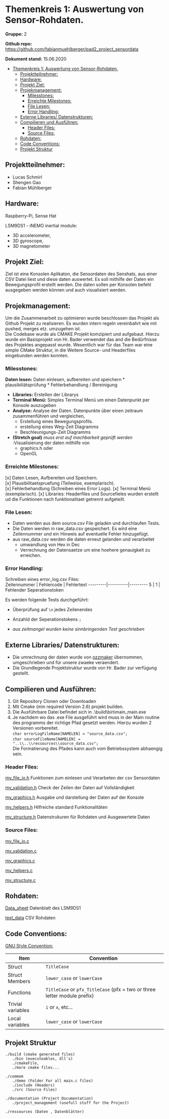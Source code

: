 # Themenkreis 1: Auswertung von Sensor-Rohdaten.

**Gruppe:** 2

**Github repo:** https://github.com/fabianmuehlberger/pad2_project_sensordata

**Dokument stand:** 15.06.2020

- [Themenkreis 1: Auswertung von Sensor-Rohdaten.](#themenkreis-1-auswertung-von-sensor-rohdaten)
  - [Projektteilnehmer:](#projektteilnehmer)
  - [Hardware:](#hardware)
  - [Projekt Ziel:](#projekt-ziel)
  - [Projekmanagement:](#projekmanagement)
    - [Milesstones:](#milesstones)
    - [Erreichte Milestones:](#erreichte-milestones)
    - [File Lesen:](#file-lesen)
    - [Error Handling:](#error-handling)
  - [Externe Libraries/ Datenstrukturen:](#externe-libraries-datenstrukturen)
  - [Compilieren und Ausführen:](#compilieren-und-ausführen)
    - [Header Files:](#header-files)
    - [Source Files:](#source-files)
  - [Rohdaten:](#rohdaten)
  - [Code Conventions:](#code-conventions)
  - [Projekt Struktur](#projekt-struktur)

## Projektteilnehmer:

* Lucas Schmirl
* Shengen Gao
* Fabian Mühlberger

## Hardware:
Raspberry-Pi, Sense Hat

LSM9DS1 - iNEMO inertial module:
* 3D accelerometer,
* 3D gyroscope, 
* 3D magnetometer

## Projekt Ziel:
Ziel ist eine Konsolen Aplikaton, die Sensordaten des Senshats, aus einer CSV Datei liest und diese daten auswertet. Es soll mithilfe der Daten ein Bewegungsprofil erstellt werden. Die daten sollen per Konsolen befehl ausgegeben werden können und auch visualisiert werden. 

## Projekmanagement:

Um die Zusammenarbeit zu optimieren wurde beschlossen das Projekt als Github Projekt zu realisieren. Es wurden intern regeln vereinbahrt wie mit pushed, merges etz. umzugehen ist.  
Die Codebase wurde als CMAKE Projekt komzipiert und aufgebaut. Hierzu wurde ein Basisprojekt von Hr. Bader verwendet das and die Bedürfnisse des Projektes angepasst wurde. Wesentlich war für das Team war eine simple CMake Struktur, in die Weitere Source- und Headerfiles eingebunden werden konnten.  

### Milesstones:

 **Daten lesen:** Daten einlesen, aufbereiten und speichern
    * plausibiliätsprüfung 
    * Fehlerbehandlung / Bereinigung
* **Libraries:** Erstellen der Librarys 
* **Terminal Menü:** Simples Terminal Menü um einen Datenpunkt per Konsole auszugeben
* **Analyse:** Analyse der Daten. Datenpunkte über einen zeitraum zusammenführen und    vergleichen,
    * Erstellung eines Bewegungsprofils.
    * erstellung eines Weg-Zeit Diagramms
    * Beschleunigungs-Zeit Diagramms
* **(Stretch goal)** *muss erst auf machbarkeit geprüft werden* :Visualisierung der daten mithilfe von 
    * graphics.h  oder
    * OpenGL

### Erreichte Milestones:
[x] Daten Lesen, Aufbereiten und Speichern.  
[x] Plausibilitaetspruefung (Teilweise, exemplarisch).  
[x] Fehlerbehandlung (Schreiben eines Error Logs).
[x] Terminal Menü (exemplarisch).
[x] Libraries: Headerfiles und Sourcefieles wurden erstellt ud die Funktionen nach funktionalitaet getrennt aufgeteilt.

### File Lesen:
* Daten werden aus dem source.csv File geladen und durchlaufen Tests. 
* Die Daten werden in raw_data.csv gespeichert. Es wird eine Zeilennummer und ein Hinweis auf eventuelle Fehler hinzugefügt.
* aus raw_data.csv werden die daten erneut gelanden und verarbeitet
  * umwandlung von Hex in Dec
  * Verrechnung der Datensaetze um eine hoehere genauigkeit zu erreichen.
 
### Error Handling:
Schreiben eines error_log.csv Files:  
Zeilennummer | Fehlercode | Fehlertext
---------|----------|---------
 5 | 1 | Fehlender Seperationstoken

 Es werden folgende Tests durchgeführt:
  * Überprüfung auf ```\n``` jedes Zeilenendes
  * Anzahld der Seperationstokens ```;``` 

* *aus zeitmangel wurden keine sinnbringenden Test geschrieben*


## Externe Libraries/ Datenstrukturen:
* Die umrechnung der daten wurde von [ozzmaker](http://ozzmaker.com/) übernommen, umgeschrieben und für unsere zwaeke veraendert.
* Die Grundlegende Projektstruktur wurde von Hr. Bader zur verfügung gestellt. 

## Compilieren und Ausführen:
1. Git Repository Clonen oder Downloaden
2. Mit Cmake (min required Version 2.6) projekt builden. 
3. Die Ausführbare Datei befindet sich in .\build\bin\main_main.exe
4. Je nachdem wo das .exe File ausgeführt wird muss in der Main routine des programms der richtige Pfad gesetzt werden. Hierzu wurden 2 Versionen vorbereitet.  
    ```char errorLogFileName[NAMELEN] = "source_data.csv";```  
    ```char sourceFileName[NAMELEN] = "..\\..\\ressources\\source_data.csv";```   
    Die Formatierung des Pfades kann auch vom Betriebssystem abhaengig sein.

### Header Files:

[my_file_io.h](../common/include/my_file_io.h)
Funktionen zum einlesen und Verarbeten der csv Sensordaten  

[my_validation.h](../common/include/my_validation.h)
Check der Zeilen der Daten auf Vollständigkeit
 
[my_graphics.h](../common/include/my_graphics.h) Ausgabe und darstellung der Daten auf der Konsole

[my_helpers.h](../common/include/my_graphics.h) Hilfreiche standard Funktionalitäten

[my_structure.h](../common/include/my_graphics.h) Datenstrukuren für Rohdaten und Ausgewertete Daten 

### Source Files:
[my_file_io.c](../common/src/my_file_io.c)

[my_validation.c](../common/src/my_validation.c)

[my_graphics.c](../common/src/my_graphics.c)

[my_helpers.c](../common/src/my_validation.c)

[my_structure.c](../common/src/my_validation.c)

## Rohdaten:
[Data_sheet](../ressources/datasheet_LSM9DS1.pdf) Datenblatt des LSM9DS1

[test_data](../ressources/Test_Data_20k_IMU-LSM9DS1.csv) CSV Rohdaten 


## Code Conventions:

[GNU Style Convention:](https://developer.gnome.org/programming-guidelines/stable/c-coding-style.html.en)

Item | Convention | 
---------|----------
 Struct    |          ```TitleCase```
 Struct Members | ```lower_case``` or ```lowerCase```
 Functions | ```TitleCase``` or ```pfx_TitleCase``` (pfx = two or three letter module prefix)
 Trivial variables  | ```i``` or ```x```, etc...
 Local variables | ```lower_case``` or ```lowerCase```


## Projekt Struktur

 ```
./build (cmake generated files)
    ./bin (executeables, dll´s)
    ./cmakeFile,
    ./more cmake files...

./commom
    ./demo (Folder For all main.c files)
    ./include (Headers)
    ./src (Source Files)

./documentation (Project Documentation)
    ./project_management (usefull stuff for the Project)

./ressources (Daten , Datenblätter)

```

